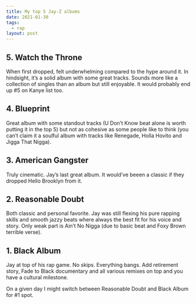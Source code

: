 ```yaml
---
title: My top 5 Jay-Z albums
date: 2021-01-30
tags:
  - rap
layout: post
---
```


## 5. Watch the Throne

When first dropped, felt underwhelming compared to the hype around it. In hindsight, it’s a solid album with some great tracks. Sounds more like a collection of singles than an album but still enjoyable. It would probably end up #5 on Kanye list too.

## 4. Blueprint

Great album with some standout tracks (U Don’t Know beat alone is worth putting it in the top 5) but not as cohesive as some people like to think (you can’t claim it a soulful album with tracks like Renegade, Holla Hovito and Jigga That Nigga).

## 3. American Gangster

Truly cinematic. Jay’s last great album. It would’ve beeen a classic if they dropped Hello Brooklyn from it.

## 2. Reasonable Doubt

Both classic and personal favorite. Jay was still flexing his pure rapping skills and smooth jazzy beats where always the best fit for his voice and story. Only weak part is Ain’t No Nigga (due to basic beat and Foxy Brown terrible verse).

## 1. Black Album

Jay at top of his rap game. No skips. Everything bangs. Add retirement story, Fade to Black documentary and all various remixes on top and you have a cultural milestone.

On a given day I might switch between Reasonable Doubt and Black Album for #1 spot.
